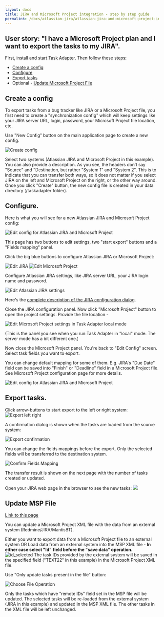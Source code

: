 ```yaml
---
layout: docs
title: JIRA and Microsoft Project integration - step by step guide
permalink: /docs/atlassian-jira/atlassian-jira-and-microsoft-project-integration-step-by-step-guide/
---
```


## User story: "I have a Microsoft Project plan and I want to export the tasks to my JIRA".

First, [install and start Task Adapter](/docs/installation). Then follow these steps:

* [Create a config](/docs/using-task-adapter/#create_config_file)
* [Configure](/docs/using-task-adapter/#configure)
* [Export tasks](/docs/using-task-adapter/#export_data)
* Optional - [Update Microsoft Project File](/docs/using-task-adapter/#update_msp_file)

## <a name="create_config_file"></a>Create a config

To export tasks from a bug tracker like JIRA or a Microsoft Project file, you first need to create a "synchronization config"
 which will keep settings like your JIRA server URL, login, password, your Microsoft Project file location, etc.

Use "New Config" button on the main application page to create a new config.

![Create config](/images/uploads/create_new_config.png)

Select two systems (Atlassian JIRA and Microsoft Project in this example).
You can also provide a description. As you see, the headers don&rsquo;t say "Source" and "Destination,
but rather "System 1" and "System 2".
This is to indicate that you can transfer both ways, so it does not matter if you select JIRA on the left
and Microsoft Project on the right, or the other way around.
Once you click "Create" button, the new config file is created in your data directory (<User Home>/taskadapter folder).


## Configure.

Here is what you will see for a new Atlassian JIRA and Microsoft Project config:

![Edit config for Atlassian JIRA and Microsoft Project](/images/uploads/default_jira_msp.png)

This page has two buttons to edit settings, two "start export" buttons and a "Fields mapping" panel.

Click the big blue buttons to configure Atlassian JIRA or Microsoft Project:

![Edit JIRA](/images/uploads/edit_jira_button1.png)
![Edit Microsoft Project](/images/uploads/edit_msp_button.png)

Configure Atlassian JIRA settings, like JIRA server URL, your JIRA login name and password.

![Edit Atlassian JIRA settings](/images/uploads/edit_jira1.png)

Here's the [complete description of the JIRA configuration dialog](/docs/atlassian-jira).

Close the JIRA configuration panel.
Now click "Microsoft Project" button to open the project settings. Provide the file location -

![Edit Microsoft Project settings in Task Adapter local mode](/images/uploads/edit_msp_local.png)

(This is the panel you see when you run Task Adapter in "local" mode. The server mode has a bit different one.)

Now close the Microsoft Project panel.
You're back to "Edit Config" screen. Select task fields you want to export.

You can change default mapping for some of them. E.g. JIRA's "Due Date" field can be saved into
"Finish" or "Deadline" field in a Microsoft Project file. See Microsoft Project configuration page for more details.

![Edit config for Atlassian JIRA and Microsoft Project]("/images/uploads/default_jira_msp.png)

## <a name="export_data"></a>Export tasks.

Click arrow-buttons to start export to the  left or right system:
![Export left right](/images/uploads/export_left_right.png)

A confirmation dialog is shown when the tasks are loaded from the source system:

![Export confirmation](/images/uploads/export_confirmation.png)

You can change the fields mappings before the export.  Only the selected fields will be transferred to the destination system.

![Confirm Fields Mapping](/images/uploads/confirm_fields_mapping1.png)

The transfer result is shown on the next page with the number of tasks created or updated.


Open your JIRA web page in the browser to see the new tasks:
<img src="/images/uploads/jira_web_ui.png" />

## <a id="update_msp_file" name="update_msp_file"></a>Update MSP File

[Link to this page](/docs/using-task-adapter/#update_msp_file)

You can update a Microsoft Project XML file with the data from an external system (Redmine/JIRA/MantisBT).

Either you want to export data from a Microsoft Project file to an external system OR Load data from an external
 system into the MSP XML file  - **In either case select "Id" field before the "save data" operation.**
 <img title="id_selected"  src="/images/uploads/id_selected.png"/>
 The task IDs provided by the external system will be saved in the specified field
 ("TEXT22" in this example) in the Microsoft Project XML file.

Use "Only update tasks present in the file" button:

![Choose File Operation](/images/uploads/choose_file_operation.png)

Only the tasks which have "remote IDs" field set in the MSP file will be updated.
The selected tasks will be re-loaded from the external system (JIRA in this example) and updated in the MSP XML file.
 The other tasks in the XML file will be left unchanged.

</ol>

